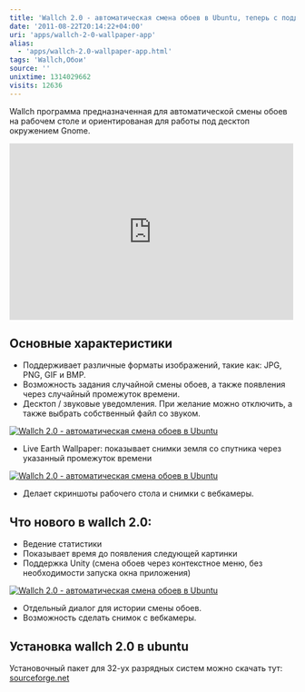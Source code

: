 ```yaml
---
title: 'Wallch 2.0 - автоматическая смена обоев в Ubuntu, теперь с поддержкой Unity'
date: '2011-08-22T20:14:22+04:00'
uri: 'apps/wallch-2-0-wallpaper-app'
alias: 
  - 'apps/wallch-2.0-wallpaper-app.html'
tags: 'Wallch,Обои'
source: ''
unixtime: 1314029662
visits: 12636
---
```

Wallch программа предназначенная для автоматической смены обоев на рабочем столе и ориентированая для работы под десктоп окружением Gnome.

<iframe width="500" height="311" src="http://www.youtube.com/embed/xPpy_m98aWc" frameborder="0" allowfullscreen=""></iframe>

## Основные характеристики

*   Поддерживает различные форматы изображений, такие как: JPG, PNG, GIF и BMP.
*   Возможность задания случайной смены обоев, а также появления через случайный промежуток времени.
*   Десктоп / звуковые уведомления. При желание можно отключить, а также выбрать собственный файл со звуком.

[![Wallch 2.0 - автоматическая смена обоев в Ubuntu](img/2011/08/22/20-00/wallch-2-6069506875-o.jpg)](img/2011/08/22/20-00/wallch-2-6069506875-o.jpg)

*   Live Earth Wallpaper: показывает снимки земля со спутника через указанный промежуток времени

[![Wallch 2.0 - автоматическая смена обоев в Ubuntu](img/2011/08/22/20-00/wallch-1-6070053284-o.jpg)](img/2011/08/22/20-00/wallch-1-6070053284-o.jpg)

*   Делает скриншоты рабочего стола и снимки с вебкамеры.

## Что нового в wallch 2.0:

*   Ведение статистики
*   Показывает время до появления следующей картинки
*   Поддержка Unity (смена обоев через контекстное меню, без необходимости запуска окна приложения)

[![Wallch 2.0 - автоматическая смена обоев в Ubuntu](img/2011/08/22/20-00/wallch-6070052720-o.jpg)](img/2011/08/22/20-00/wallch-6070052720-o.jpg)

*   Отдельный диалог для истории смены обоев.
*   Возможность сделать снимок с вебкамеры.

## Установка wallch 2.0 в ubuntu

Установочный пакет для 32-ух разрядных систем можно скачать тут: [sourceforge.net](http://sourceforge.net/projects/wall-changer/files/2.0/Gnome%202%20Version/)
